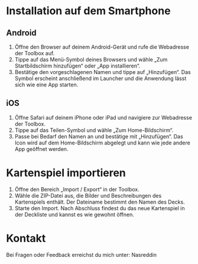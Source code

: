 # Installation auf dem Smartphone

## Android
1. Öffne den Browser auf deinem Android-Gerät und rufe die Webadresse der Toolbox auf.
2. Tippe auf das Menü-Symbol deines Browsers und wähle „Zum Startbildschirm hinzufügen“ oder „App installieren“.
3. Bestätige den vorgeschlagenen Namen und tippe auf „Hinzufügen“. Das Symbol erscheint anschließend im Launcher und die Anwendung lässt sich wie eine App starten.

## iOS
1. Öffne Safari auf deinem iPhone oder iPad und navigiere zur Webadresse der Toolbox.
2. Tippe auf das Teilen-Symbol und wähle „Zum Home-Bildschirm“.
3. Passe bei Bedarf den Namen an und bestätige mit „Hinzufügen“. Das Icon wird auf dem Home-Bildschirm abgelegt und kann wie jede andere App geöffnet werden.

# Kartenspiel importieren
1. Öffne den Bereich „Import / Export“ in der Toolbox.
2. Wähle die ZIP-Datei aus, die Bilder und Beschreibungen des Kartenspiels enthält. Der Dateiname bestimmt den Namen des Decks.
3. Starte den Import. Nach Abschluss findest du das neue Kartenspiel in der Deckliste und kannst es wie gewohnt öffnen.

# Kontakt
Bei Fragen oder Feedback erreichst du mich unter: Nasreddin
